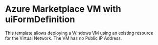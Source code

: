 # Azure Marketplace VM with uiFormDefinition

This template allows deploying a Windows VM using an existing resource for the Virtual Network.
The VM has no Public IP Address.


